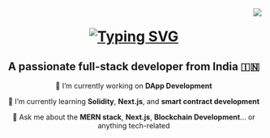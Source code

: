 <img align="right" src="https://visitor-badge.laobi.icu/badge?page_id=PaiGoManh.PaiGoManh" />

<h1 align="center">
    <a href="https://git.io/typing-svg">
        <img src="https://readme-typing-svg.demolab.com?font=Fira+Code&size=30&duration=3000&pause=1000&color=29F6DF&background=FDFAFC1A&center=true&vCenter=true&width=435&lines=Hi+There!+%F0%9F%91%8B+;I'm+Rahul+Sajeevan+" alt="Typing SVG" />
    </a>
</h1>

<div align="center">
    <h2>A passionate full-stack developer from India 🇮🇳</h2>
    <p>🔭 I’m currently working on <strong>DApp Development</strong></p>
    <p>🌱 I’m currently learning <strong>Solidity</strong>, <strong>Next.js</strong>, and <strong>smart contract development</strong></p>
    <p>💬 Ask me about the <strong>MERN stack</strong>, <strong>Next.js</strong>, <strong>Blockchain Development</strong>... or anything tech-related</p
</div>



